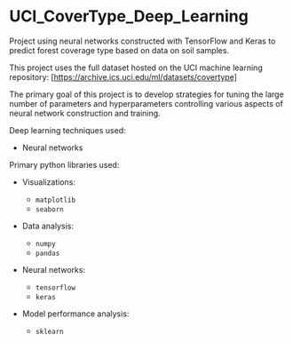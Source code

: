 # UCI_CoverType_Deep_Learning

Project using neural networks constructed with TensorFlow and Keras to predict forest coverage type based on data on soil samples.

This project uses the full dataset hosted on the UCI machine learning repository: [https://archive.ics.uci.edu/ml/datasets/covertype]

The primary goal of this project is to develop strategies for tuning the large number of parameters and hyperparameters controlling various aspects of neural network construction and training.

Deep learning techniques used:
 - Neural networks

Primary python libraries used:
 - Visualizations:
   - `matplotlib`
   - `seaborn`
 
 - Data analysis:
   - `numpy`
   - `pandas`

 - Neural networks:
   - `tensorflow`
   - `keras` 

 - Model performance analysis:
   - `sklearn`